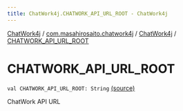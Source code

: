 ```yaml
---
title: ChatWork4j.CHATWORK_API_URL_ROOT - ChatWork4j
---
```


[ChatWork4j](../../index.md) / [com.masahirosaito.chatwork4j](../index.md) / [ChatWork4j](index.md) / [CHATWORK_API_URL_ROOT](.)

# CHATWORK_API_URL_ROOT

`val CHATWORK_API_URL_ROOT: String` [(source)](https://github.com/MasahiroSaito/ChatWork4j/tree/master/src/main/kotlin/com/masahirosaito/chatwork4j/ChatWork4j.kt#L33)

ChatWork API URL

